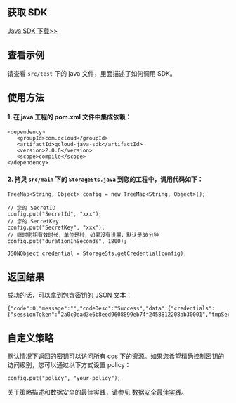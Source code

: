 ## 获取 SDK

[Java SDK 下载>>](https://github.com/tencentyun/qcloud-cos-sts-sdk)

## 查看示例

请查看 `src/test` 下的 java 文件，里面描述了如何调用 SDK。

## 使用方法

#### 1. 在 java 工程的 pom.xml 文件中集成依赖：

```
<dependency>
   <groupId>com.qcloud</groupId>
   <artifactId>qcloud-java-sdk</artifactId>
   <version>2.0.6</version>
   <scope>compile</scope>
</dependency>
```

#### 2. 拷贝 `src/main` 下的 `StorageSts.java` 到您的工程中，调用代码如下：

```
TreeMap<String, Object> config = new TreeMap<String, Object>();

// 您的 SecretID
config.put("SecretId", "xxx");
// 您的 SecretKey
config.put("SecretKey", "xxx");
// 临时密钥有效时长，单位是秒，如果没有设置，默认是30分钟
config.put("durationInSeconds", 1800);

JSONObject credential = StorageSts.getCredential(config);
```

## 返回结果

成功的话，可以拿到包含密钥的 JSON 文本：

```
{"code":0,"message":"","codeDesc":"Success","data":{"credentials":{"sessionToken":"2a0c0ead3e6b8eed9608899eb74f2458812208ab30001","tmpSecretId":"AKIDBSrMaeFD0ZAECKuBzohnjAhJ53XNCE2F","tmpSecretKey":"UC7YjMrIlcuFgoWGwnrHwsMBrQrpUwYI"},"expiredTime":1526288317}}
```

## 自定义策略

默认情况下返回的密钥可以访问所有 cos 下的资源。如果您希望精确控制密钥的访问级别，您可以通过以下方式设置 policy：

```
config.put("policy", "your-policy");
```

关于策略描述和数据安全的最佳实践，请参见 [数据安全最佳实践]()。


